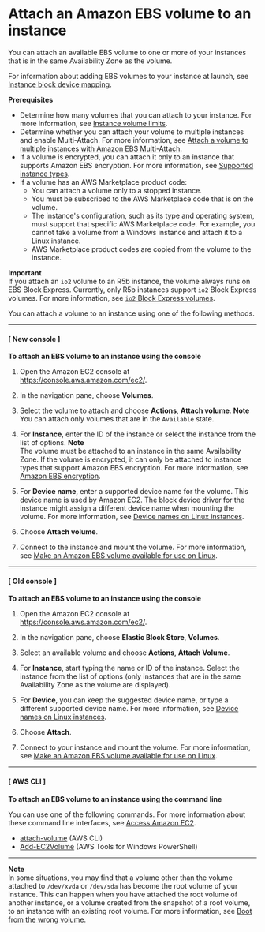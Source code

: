 # Attach an Amazon EBS volume to an instance<a name="ebs-attaching-volume"></a>

You can attach an available EBS volume to one or more of your instances that is in the same Availability Zone as the volume\.

For information about adding EBS volumes to your instance at launch, see [Instance block device mapping](block-device-mapping-concepts.md#instance-block-device-mapping)\.

**Prerequisites**
+ Determine how many volumes that you can attach to your instance\. For more information, see [Instance volume limits](volume_limits.md)\.
+ Determine whether you can attach your volume to multiple instances and enable Multi\-Attach\. For more information, see [Attach a volume to multiple instances with Amazon EBS Multi\-Attach](ebs-volumes-multi.md)\.
+ If a volume is encrypted, you can attach it only to an instance that supports Amazon EBS encryption\. For more information, see [Supported instance types](EBSEncryption.md#EBSEncryption_supported_instances)\.
+ If a volume has an AWS Marketplace product code:
  + You can attach a volume only to a stopped instance\.
  + You must be subscribed to the AWS Marketplace code that is on the volume\.
  + The instance's configuration, such as its type and operating system, must support that specific AWS Marketplace code\. For example, you cannot take a volume from a Windows instance and attach it to a Linux instance\.
  + AWS Marketplace product codes are copied from the volume to the instance\.

**Important**  
If you attach an `io2` volume to an R5b instance, the volume always runs on EBS Block Express\. Currently, only R5b instances support `io2` Block Express volumes\. For more information, see [`io2` Block Express volumes](https://docs.aws.amazon.com/AWSEC2/latest/UserGuide/ebs-volume-types.html#io2-block-express)\.

You can attach a volume to an instance using one of the following methods\.

------
#### [ New console ]

**To attach an EBS volume to an instance using the console**

1. Open the Amazon EC2 console at [https://console\.aws\.amazon\.com/ec2/](https://console.aws.amazon.com/ec2/)\.

1. In the navigation pane, choose **Volumes**\.

1. Select the volume to attach and choose **Actions**, **Attach volume**\.
**Note**  
You can attach only volumes that are in the `Available` state\.

1. For **Instance**, enter the ID of the instance or select the instance from the list of options\.
**Note**  
The volume must be attached to an instance in the same Availability Zone\.
If the volume is encrypted, it can only be attached to instance types that support Amazon EBS encryption\. For more information, see [Amazon EBS encryption](EBSEncryption.md)\.

1. For **Device name**, enter a supported device name for the volume\. This device name is used by Amazon EC2\. The block device driver for the instance might assign a different device name when mounting the volume\. For more information, see [Device names on Linux instances](device_naming.md)\.

1. Choose **Attach volume**\.

1. Connect to the instance and mount the volume\. For more information, see [Make an Amazon EBS volume available for use on Linux](ebs-using-volumes.md)\.

------
#### [ Old console ]

**To attach an EBS volume to an instance using the console**

1. Open the Amazon EC2 console at [https://console\.aws\.amazon\.com/ec2/](https://console.aws.amazon.com/ec2/)\.

1. In the navigation pane, choose **Elastic Block Store**, **Volumes**\.

1. Select an available volume and choose **Actions**, **Attach Volume**\.

1. For **Instance**, start typing the name or ID of the instance\. Select the instance from the list of options \(only instances that are in the same Availability Zone as the volume are displayed\)\.

1. For **Device**, you can keep the suggested device name, or type a different supported device name\. For more information, see [Device names on Linux instances](device_naming.md)\.

1. Choose **Attach**\.

1. Connect to your instance and mount the volume\. For more information, see [Make an Amazon EBS volume available for use on Linux](ebs-using-volumes.md)\.

------
#### [ AWS CLI ]

**To attach an EBS volume to an instance using the command line**

You can use one of the following commands\. For more information about these command line interfaces, see [Access Amazon EC2](concepts.md#access-ec2)\.
+ [attach\-volume](https://docs.aws.amazon.com/cli/latest/reference/ec2/attach-volume.html) \(AWS CLI\)
+ [Add\-EC2Volume](https://docs.aws.amazon.com/powershell/latest/reference/items/Add-EC2Volume.html) \(AWS Tools for Windows PowerShell\)

------

**Note**  
In some situations, you may find that a volume other than the volume attached to `/dev/xvda` or `/dev/sda` has become the root volume of your instance\. This can happen when you have attached the root volume of another instance, or a volume created from the snapshot of a root volume, to an instance with an existing root volume\. For more information, see [Boot from the wrong volume](https://docs.aws.amazon.com/AWSEC2/latest/UserGuide/instance-booting-from-wrong-volume.html)\.